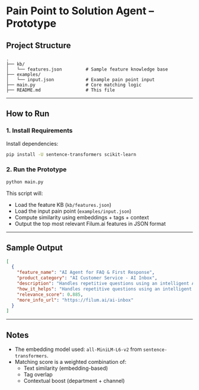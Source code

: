 # Pain Point to Solution Agent – Prototype

## Project Structure

```
.
├── kb/
│   └── features.json         # Sample feature knowledge base
├── examples/
│   └── input.json            # Example pain point input
├── main.py                   # Core matching logic
├── README.md                 # This file
```

---

## How to Run

### 1. Install Requirements

Install dependencies:

```bash
pip install -U sentence-transformers scikit-learn
```

### 2. Run the Prototype

```bash
python main.py
```

This script will:
- Load the feature KB (`kb/features.json`)
- Load the input pain point (`examples/input.json`)
- Compute similarity using embeddings + tags + context
- Output the top most relevant Filum.ai features in JSON format

---

## Sample Output

```json
[
  {
    "feature_name": "AI Agent for FAQ & First Response",
    "product_category": "AI Customer Service - AI Inbox",
    "description": "Handles repetitive questions using an intelligent AI agent.",
    "how_it_helps": "Handles repetitive questions using an intelligent AI agent.",
    "relevance_score": 0.885,
    "more_info_url": "https://filum.ai/ai-inbox"
  }
]
```

---

## Notes

- The embedding model used: `all-MiniLM-L6-v2` from `sentence-transformers`.
- Matching score is a weighted combination of:
  - Text similarity (embedding-based)
  - Tag overlap
  - Contextual boost (department + channel)

